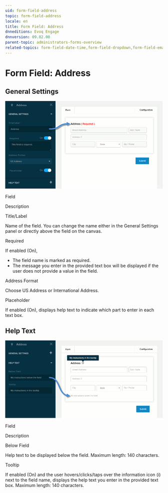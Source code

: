 ```yaml
---
uid: form-field-address
topic: form-field-address
locale: en
title: Form Field: Address
dnneditions: Evoq Engage
dnnversion: 09.02.00
parent-topic: administrators-forms-overview
related-topics: form-field-date-time,form-field-dropdown,form-field-email,form-field-esignature,form-field-multi-line-text,form-field-multiple-choice,form-field-name,form-field-number,form-field-phone-number,form-field-single-line-text,form-field-static-text,form-field-terms-conditions,form-field-url-website,form-field-submit
---
```


# Form Field: Address

## General Settings

  

![Settings for Address field](/images/scr-FormField-Address-generalsettings.gif)

  

Field

Description

Title/Label

Name of the field. You can change the name either in the General Settings panel or directly above the field on the canvas.

Required

If enabled (On),

*   The field name is marked as required.
*   The message you enter in the provided text box will be displayed if the user does not provide a value in the field.

Address Format

Choose US Address or International Address.

Placeholder

If enabled (On), displays help text to indicate which part to enter in each text box.

## Help Text

  

![Settings for Address field](/images/scr-FormField-Address-helptext.gif)

  

Field

Description

Below Field

Help text to be displayed below the field. Maximum length: 140 characters.

Tooltip

If enabled (On) and the user hovers/clicks/taps over the information icon (i) next to the field name, displays the help text you enter in the provided text box. Maximum length: 140 characters.